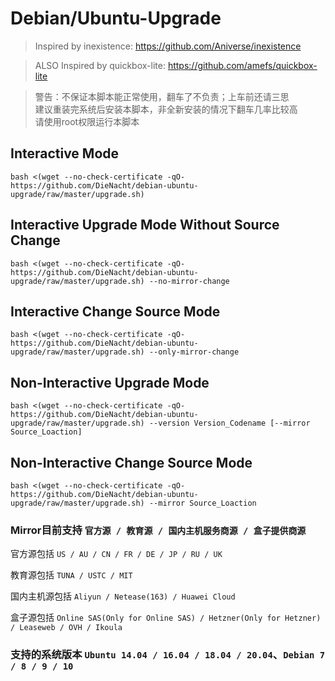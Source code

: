 # Debian/Ubuntu-Upgrade
> Inspired by inexistence: https://github.com/Aniverse/inexistence

> ALSO Inspired by quickbox-lite: https://github.com/amefs/quickbox-lite

> 警告：不保证本脚本能正常使用，翻车了不负责；上车前还请三思  
> 建议重装完系统后安装本脚本，非全新安装的情况下翻车几率比较高  
> 请使用root权限运行本脚本

## Interactive Mode

```
bash <(wget --no-check-certificate -qO- https://github.com/DieNacht/debian-ubuntu-upgrade/raw/master/upgrade.sh)
```

## Interactive Upgrade Mode Without Source Change

```
bash <(wget --no-check-certificate -qO- https://github.com/DieNacht/debian-ubuntu-upgrade/raw/master/upgrade.sh) --no-mirror-change
```

## Interactive Change Source Mode

```
bash <(wget --no-check-certificate -qO- https://github.com/DieNacht/debian-ubuntu-upgrade/raw/master/upgrade.sh) --only-mirror-change
```

## Non-Interactive Upgrade Mode

```
bash <(wget --no-check-certificate -qO- https://github.com/DieNacht/debian-ubuntu-upgrade/raw/master/upgrade.sh) --version Version_Codename [--mirror Source_Loaction]
```

## Non-Interactive Change Source Mode

```
bash <(wget --no-check-certificate -qO- https://github.com/DieNacht/debian-ubuntu-upgrade/raw/master/upgrade.sh) --mirror Source_Loaction
```

### Mirror目前支持 `官方源 / 教育源 / 国内主机服务商源 / 盒子提供商源`

官方源包括 `US / AU / CN / FR / DE / JP / RU / UK`

教育源包括 `TUNA / USTC / MIT`

国内主机源包括 `Aliyun / Netease(163) / Huawei Cloud`

盒子源包括 `Online SAS(Only for Online SAS) / Hetzner(Only for Hetzner) / Leaseweb / OVH / Ikoula`

### 支持的系统版本 `Ubuntu 14.04 / 16.04 / 18.04 / 20.04`、`Debian 7 / 8 / 9 / 10` 

